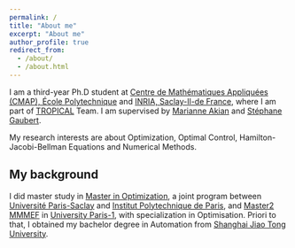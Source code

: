 ```yaml
---
permalink: /
title: "About me"
excerpt: "About me"
author_profile: true
redirect_from: 
  - /about/
  - /about.html
--- 
```



I am a third-year Ph.D student at [Centre de Mathématiques Appliquées (CMAP), École Polytechnique](https://portail.polytechnique.edu/cmap/fr/page-daccueil) and [INRIA, Saclay-Il-de France](https://www.inria.fr/fr/centre-inria-de-saclay), where I am part of [TROPICAL](https://team.inria.fr/tropical/) Team. I am supervised by [Marianne Akian](http://www.cmap.polytechnique.fr/~akian/) and [Stéphane Gaubert](http://www.cmap.polytechnique.fr/~gaubert/).

My research interests are about Optimization, Optimal Control, Hamilton-Jacobi-Bellman Equations and Numerical Methods.

## My background

I did master study in [Master in Optimization](https://www.master-in-optimization.fr/),  a joint program between [Université Paris-Saclay](https://www.imo.universite-paris-saclay.fr/?lang=fr) and [Institut Polytechnique de Paris](https://www.ip-paris.fr/en), and [Master2 MMMEF](https://www.mmmef.fr/) in [University Paris-1](https://www.pantheonsorbonne.fr/), with specialization in Optimisation. Priori to that, I obtained my bachelor degree in Automation from [Shanghai Jiao Tong University](https://en.sjtu.edu.cn/). 




